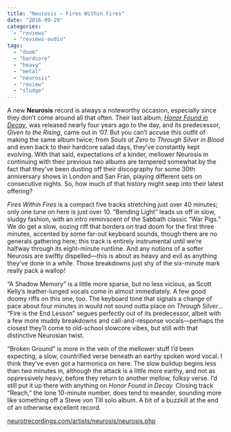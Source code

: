 ```yaml
---
title: "Neurosis – Fires Within Fires"
date: "2016-09-29"
categories: 
  - "reviews"
  - "reviews-audio"
tags: 
  - "doom"
  - "hardcore"
  - "heavy"
  - "metal"
  - "neurosis"
  - "review"
  - "sludge"
---
```


A new **Neurosis** record is always a noteworthy occasion, especially since they don’t come around all that often. Their last album, [_Honor Found in Decay_](https://hellbound.ca/2012/10/neurosis-honor-found-in-decay/), was released nearly four years ago to the day, and its predecessor, _Given to the Rising_, came out in ’07. But you can’t accuse this outfit of making the same album twice; from _Souls at Zero_ to _Through Silver in Blood_ and even back to their hardcore salad days, they’ve constantly kept evolving. With that said, expectations of a kinder, mellower Neurosis in continuing with their previous two albums are tempered somewhat by the fact that they’ve been dusting off their discography for some 30th anniversary shows in London and San Fran, playing different sets on consecutive nights. So, how much of that history might seep into their latest offering?

_Fires Within Fires_ is a compact five tracks stretching just over 40 minutes; only one tune on here is just over 10. “Bending Light” leads us off in slow, sludgy fashion, with an intro reminiscent of the Sabbath classic “War Pigs.” We do get a slow, oozing riff that borders on trad doom for the first three minutes, accented by some far-out keyboard sounds, though there are no generals gathering here; this track is entirely instrumental until we’re halfway through its eight-minute runtime. And any notions of a softer Neurosis are swiftly dispelled—this is about as heavy and evil as anything they’ve done in a while. Those breakdowns just shy of the six-minute mark really pack a wallop!

“A Shadow Memory” is a little more sparse, but no less vicious, as Scott Kelly’s leather-lunged vocals come in almost immediately. A few good doomy riffs on this one, too. The keyboard tone that signals a change of pace about four minutes in would not sound outta place on _Through Silver_… “Fire is the End Lesson” segues perfectly out of its predecessor, albeit with a few more muddy breakdowns and call-and-response vocals—perhaps the closest they’ll come to old-school slowcore vibes, but still with that distinctive Neurosian twist.

“Broken Ground” is more in the vein of the mellower stuff I’d been expecting, a slow, countrified verse beneath an earthy spoken word vocal. I think they’ve even got a harmonica on here. The slow buildup begins less than two minutes in, although the attack is a little more earthy, and not as oppressively heavy, before they return to another mellow, folksy verse. I’d still put it up there with anything on _Honor Found in Decay._ Closing track “Reach,” the lone 10-minute number, does tend to meander, sounding more like something off a Steve von Till solo album. A bit of a buzzkill at the end of an otherwise excellent record.

[neurotrecordings.com/artists/neurosis/neurosis.php](http://neurotrecordings.com/artists/neurosis/neurosis.php)
